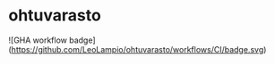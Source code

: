 # ohtuvarasto

![GHA workflow badge]
(https://github.com/LeoLampio/ohtuvarasto/workflows/CI/badge.svg)
